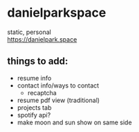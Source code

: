 # danielparkspace

static, personal <br />
https://danielpark.space

## things to add:

- resume info
- contact info/ways to contact
  - recaptcha
- resume pdf view (traditional)
- projects tab
- spotify api?
- make moon and sun show on same side
